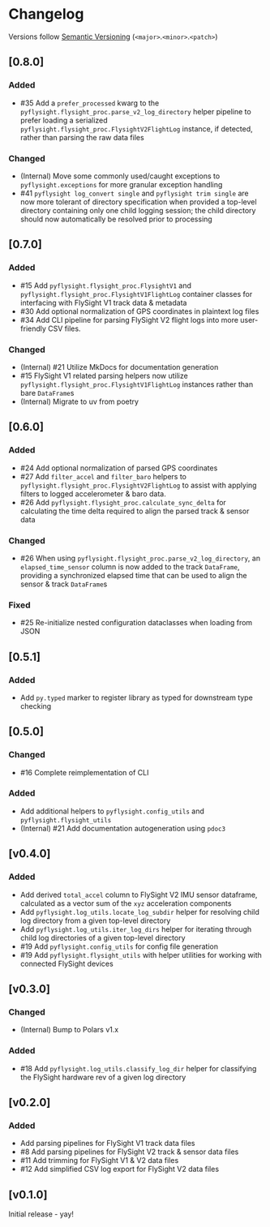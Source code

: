 # Changelog
Versions follow [Semantic Versioning](https://semver.org/spec/v2.0.0.html) (`<major>`.`<minor>`.`<patch>`)

## [0.8.0]
### Added
* #35 Add a `prefer_processed` kwarg to the `pyflysight.flysight_proc.parse_v2_log_directory` helper pipeline to prefer loading a serialized `pyflysight.flysight_proc.FlysightV2FlightLog` instance, if detected, rather than parsing the raw data files

### Changed
* (Internal) Move some commonly used/caught exceptions to `pyflysight.exceptions` for more granular exception handling
* #41 `pyflysight log_convert single` and `pyflysight trim single` are now more tolerant of directory specification when provided a top-level directory containing only one child logging session; the child directory should now automatically be resolved prior to processing

## [0.7.0]
### Added
* #15 Add `pyflysight.flysight_proc.FlysightV1` and `pyflysight.flysight_proc.FlysightV1FlightLog` container classes for interfacing with FlySight V1 track data & metadata
* #30 Add optional normalization of GPS coordinates in plaintext log files
* #34 Add CLI pipeline for parsing FlySight V2 flight logs into more user-friendly CSV files.

### Changed
* (Internal) #21 Utilize MkDocs for documentation generation
* #15 FlySight V1 related parsing helpers now utilize `pyflysight.flysight_proc.FlysightV1FlightLog` instances rather than bare `DataFrame`s
* (Internal) Migrate to uv from poetry

## [0.6.0]
### Added
* #24 Add optional normalization of parsed GPS coordinates
* #27 Add `filter_accel` and `filter_baro` helpers to `pyflysight.flysight_proc.FlysightV2FlightLog` to assist with applying filters to logged accelerometer & baro data.
* #26 Add `pyflysight.flysight_proc.calculate_sync_delta` for calculating the time delta required to align the parsed track & sensor data

### Changed
* #26 When using `pyflysight.flysight_proc.parse_v2_log_directory`, an `elapsed_time_sensor` column is now added to the track `DataFrame`, providing a synchronized elapsed time that can be used to align the sensor & track `DataFrame`s

### Fixed
* #25 Re-initialize nested configuration dataclasses when loading from JSON

## [0.5.1]
### Added
* Add `py.typed` marker to register library as typed for downstream type checking

## [0.5.0]
### Changed
* #16 Complete reimplementation of CLI

### Added
* Add additional helpers to `pyflysight.config_utils` and `pyflysight.flysight_utils`
* (Internal) #21 Add documentation autogeneration using `pdoc3`

## [v0.4.0]
### Added
* Add derived `total_accel` column to FlySight V2 IMU sensor dataframe, calculated as a vector sum of the `xyz` acceleration components
* Add `pyflysight.log_utils.locate_log_subdir` helper for resolving child log directory from a given top-level directory
* Add `pyflysight.log_utils.iter_log_dirs` helper for iterating through child log directories of a given top-level directory
* #19 Add `pyflysight.config_utils` for config file generation
* #19 Add `pyflysight.flysight_utils` with helper utilities for working with connected FlySight devices

## [v0.3.0]
### Changed
* (Internal) Bump to Polars v1.x

### Added
* #18 Add `pyflysight.log_utils.classify_log_dir` helper for classifying the FlySight hardware rev of a given log directory

## [v0.2.0]
### Added
* Add parsing pipelines for FlySight V1 track data files
* #8 Add parsing pipelines for FlySight V2 track & sensor data files
* #11 Add trimming for FlySight V1 & V2 data files
* #12 Add simplified CSV log export for FlySight V2 data files

## [v0.1.0]
Initial release - yay!
